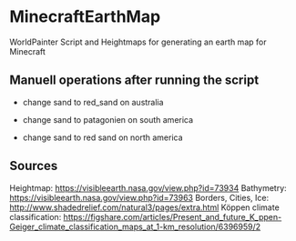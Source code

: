 # MinecraftEarthMap
WorldPainter Script and Heightmaps for generating an earth map for Minecraft

## Manuell operations after running the script

- change sand to red_sand on australia

- change sand to patagonien on south america

- change sand to red sand on north america

## Sources
Heightmap: https://visibleearth.nasa.gov/view.php?id=73934
Bathymetry: https://visibleearth.nasa.gov/view.php?id=73963
Borders, Cities, Ice: http://www.shadedrelief.com/natural3/pages/extra.html
Köppen climate classification: https://figshare.com/articles/Present_and_future_K_ppen-Geiger_climate_classification_maps_at_1-km_resolution/6396959/2
